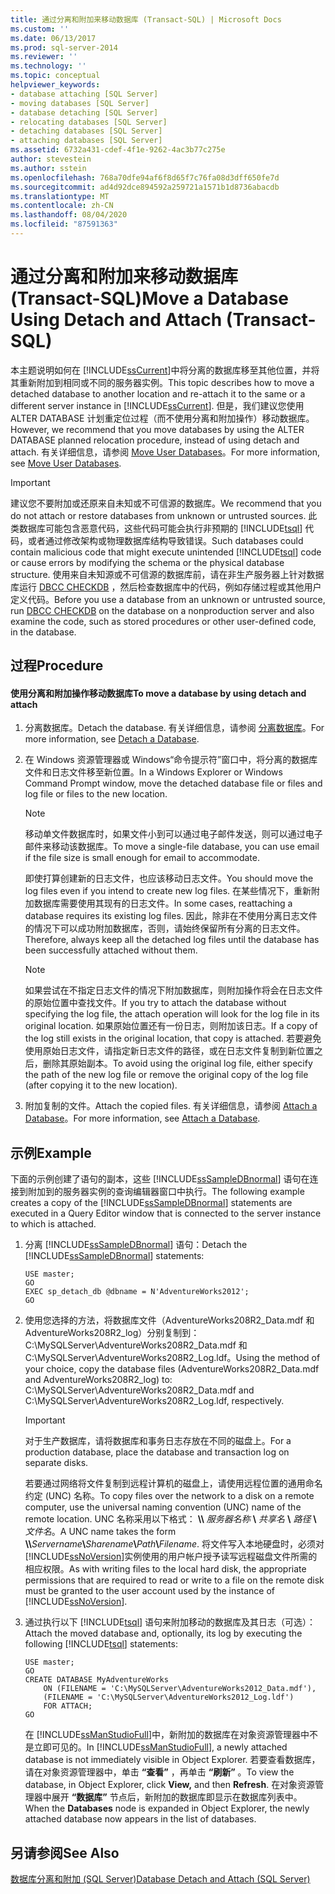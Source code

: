 ```yaml
---
title: 通过分离和附加来移动数据库 (Transact-SQL) | Microsoft Docs
ms.custom: ''
ms.date: 06/13/2017
ms.prod: sql-server-2014
ms.reviewer: ''
ms.technology: ''
ms.topic: conceptual
helpviewer_keywords:
- database attaching [SQL Server]
- moving databases [SQL Server]
- database detaching [SQL Server]
- relocating databases [SQL Server]
- detaching databases [SQL Server]
- attaching databases [SQL Server]
ms.assetid: 6732a431-cdef-4f1e-9262-4ac3b77c275e
author: stevestein
ms.author: sstein
ms.openlocfilehash: 768a70dfe94af6f8d65f7c76fa08d3dff650fe7d
ms.sourcegitcommit: ad4d92dce894592a259721a1571b1d8736abacdb
ms.translationtype: MT
ms.contentlocale: zh-CN
ms.lasthandoff: 08/04/2020
ms.locfileid: "87591363"
---
```

# <a name="move-a-database-using-detach-and-attach-transact-sql"></a><span data-ttu-id="078af-102">通过分离和附加来移动数据库 (Transact-SQL)</span><span class="sxs-lookup"><span data-stu-id="078af-102">Move a Database Using Detach and Attach (Transact-SQL)</span></span>
  <span data-ttu-id="078af-103">本主题说明如何在 [!INCLUDE[ssCurrent](../../includes/sscurrent-md.md)]中将分离的数据库移至其他位置，并将其重新附加到相同或不同的服务器实例。</span><span class="sxs-lookup"><span data-stu-id="078af-103">This topic describes how to move a detached database to another location and re-attach it to the same or a different server instance in [!INCLUDE[ssCurrent](../../includes/sscurrent-md.md)].</span></span> <span data-ttu-id="078af-104">但是，我们建议您使用 ALTER DATABASE 计划重定位过程（而不使用分离和附加操作）移动数据库。</span><span class="sxs-lookup"><span data-stu-id="078af-104">However, we recommend that you move databases by using the ALTER DATABASE planned relocation procedure, instead of using detach and attach.</span></span> <span data-ttu-id="078af-105">有关详细信息，请参阅 [Move User Databases](move-user-databases.md)。</span><span class="sxs-lookup"><span data-stu-id="078af-105">For more information, see [Move User Databases](move-user-databases.md).</span></span>  
  
> [!IMPORTANT]  
>  <span data-ttu-id="078af-106">建议您不要附加或还原来自未知或不可信源的数据库。</span><span class="sxs-lookup"><span data-stu-id="078af-106">We recommend that you do not attach or restore databases from unknown or untrusted sources.</span></span> <span data-ttu-id="078af-107">此类数据库可能包含恶意代码，这些代码可能会执行非预期的 [!INCLUDE[tsql](../../includes/tsql-md.md)] 代码，或者通过修改架构或物理数据库结构导致错误。</span><span class="sxs-lookup"><span data-stu-id="078af-107">Such databases could contain malicious code that might execute unintended [!INCLUDE[tsql](../../includes/tsql-md.md)] code or cause errors by modifying the schema or the physical database structure.</span></span> <span data-ttu-id="078af-108">使用来自未知源或不可信源的数据库前，请在非生产服务器上针对数据库运行 [DBCC CHECKDB](/sql/t-sql/database-console-commands/dbcc-checkdb-transact-sql) ，然后检查数据库中的代码，例如存储过程或其他用户定义代码。</span><span class="sxs-lookup"><span data-stu-id="078af-108">Before you use a database from an unknown or untrusted source, run [DBCC CHECKDB](/sql/t-sql/database-console-commands/dbcc-checkdb-transact-sql) on the database on a nonproduction server and also examine the code, such as stored procedures or other user-defined code, in the database.</span></span>  
  
## <a name="procedure"></a><span data-ttu-id="078af-109">过程</span><span class="sxs-lookup"><span data-stu-id="078af-109">Procedure</span></span>  
  
#### <a name="to-move-a-database-by-using-detach-and-attach"></a><span data-ttu-id="078af-110">使用分离和附加操作移动数据库</span><span class="sxs-lookup"><span data-stu-id="078af-110">To move a database by using detach and attach</span></span>  
  
1.  <span data-ttu-id="078af-111">分离数据库。</span><span class="sxs-lookup"><span data-stu-id="078af-111">Detach the database.</span></span> <span data-ttu-id="078af-112">有关详细信息，请参阅 [分离数据库](detach-a-database.md)。</span><span class="sxs-lookup"><span data-stu-id="078af-112">For more information, see [Detach a Database](detach-a-database.md).</span></span>  
  
2.  <span data-ttu-id="078af-113">在 Windows 资源管理器或 Windows“命令提示符”窗口中，将分离的数据库文件和日志文件移至新位置。</span><span class="sxs-lookup"><span data-stu-id="078af-113">In a Windows Explorer or Windows Command Prompt window, move the detached database file or files and log file or files to the new location.</span></span>  
  
    > [!NOTE]  
    >  <span data-ttu-id="078af-114">移动单文件数据库时，如果文件小到可以通过电子邮件发送，则可以通过电子邮件来移动该数据库。</span><span class="sxs-lookup"><span data-stu-id="078af-114">To move a single-file database, you can use email if the file size is small enough for email to accommodate.</span></span>  
  
     <span data-ttu-id="078af-115">即使打算创建新的日志文件，也应该移动日志文件。</span><span class="sxs-lookup"><span data-stu-id="078af-115">You should move the log files even if you intend to create new log files.</span></span> <span data-ttu-id="078af-116">在某些情况下，重新附加数据库需要使用其现有的日志文件。</span><span class="sxs-lookup"><span data-stu-id="078af-116">In some cases, reattaching a database requires its existing log files.</span></span> <span data-ttu-id="078af-117">因此，除非在不使用分离日志文件的情况下可以成功附加数据库，否则，请始终保留所有分离的日志文件。</span><span class="sxs-lookup"><span data-stu-id="078af-117">Therefore, always keep all the detached log files until the database has been successfully attached without them.</span></span>  
  
    > [!NOTE]  
    >  <span data-ttu-id="078af-118">如果尝试在不指定日志文件的情况下附加数据库，则附加操作将会在日志文件的原始位置中查找文件。</span><span class="sxs-lookup"><span data-stu-id="078af-118">If you try to attach the database without specifying the log file, the attach operation will look for the log file in its original location.</span></span> <span data-ttu-id="078af-119">如果原始位置还有一份日志，则附加该日志。</span><span class="sxs-lookup"><span data-stu-id="078af-119">If a copy of the log still exists in the original location, that copy is attached.</span></span> <span data-ttu-id="078af-120">若要避免使用原始日志文件，请指定新日志文件的路径，或在日志文件复制到新位置之后，删除其原始副本。</span><span class="sxs-lookup"><span data-stu-id="078af-120">To avoid using the original log file, either specify the path of the new log file or remove the original copy of the log file (after copying it to the new location).</span></span>  
  
3.  <span data-ttu-id="078af-121">附加复制的文件。</span><span class="sxs-lookup"><span data-stu-id="078af-121">Attach the copied files.</span></span> <span data-ttu-id="078af-122">有关详细信息，请参阅 [Attach a Database](attach-a-database.md)。</span><span class="sxs-lookup"><span data-stu-id="078af-122">For more information, see [Attach a Database](attach-a-database.md).</span></span>  
  
## <a name="example"></a><span data-ttu-id="078af-123">示例</span><span class="sxs-lookup"><span data-stu-id="078af-123">Example</span></span>  
 <span data-ttu-id="078af-124">下面的示例创建了语句的副本，这些 [!INCLUDE[ssSampleDBnormal](../../includes/tsql-md.md)] 语句在连接到附加到的服务器实例的查询编辑器窗口中执行。</span><span class="sxs-lookup"><span data-stu-id="078af-124">The following example creates a copy of the [!INCLUDE[ssSampleDBnormal](../../includes/tsql-md.md)] statements are executed in a Query Editor window that is connected to the server instance to which is attached.</span></span>  
  
1.  <span data-ttu-id="078af-125">分离 [!INCLUDE[ssSampleDBnormal](../../includes/tsql-md.md)] 语句：</span><span class="sxs-lookup"><span data-stu-id="078af-125">Detach the [!INCLUDE[ssSampleDBnormal](../../includes/tsql-md.md)] statements:</span></span>  
  
    ```  
    USE master;  
    GO  
    EXEC sp_detach_db @dbname = N'AdventureWorks2012';  
    GO  
    ```  
  
2.  <span data-ttu-id="078af-126">使用您选择的方法，将数据库文件（AdventureWorks208R2_Data.mdf 和 AdventureWorks208R2_log）分别复制到：C:\MySQLServer\AdventureWorks208R2_Data.mdf 和 C:\MySQLServer\AdventureWorks208R2_Log.ldf。</span><span class="sxs-lookup"><span data-stu-id="078af-126">Using the method of your choice, copy the database files (AdventureWorks208R2_Data.mdf and AdventureWorks208R2_log) to: C:\MySQLServer\AdventureWorks208R2_Data.mdf and C:\MySQLServer\AdventureWorks208R2_Log.ldf, respectively.</span></span>  
  
    > [!IMPORTANT]  
    >  <span data-ttu-id="078af-127">对于生产数据库，请将数据库和事务日志存放在不同的磁盘上。</span><span class="sxs-lookup"><span data-stu-id="078af-127">For a production database, place the database and transaction log on separate disks.</span></span>  
  
     <span data-ttu-id="078af-128">若要通过网络将文件复制到远程计算机的磁盘上，请使用远程位置的通用命名约定 (UNC) 名称。</span><span class="sxs-lookup"><span data-stu-id="078af-128">To copy files over the network to a disk on a remote computer, use the universal naming convention (UNC) name of the remote location.</span></span> <span data-ttu-id="078af-129">UNC 名称采用以下格式： **\\\\** _服务器名称_ **\\** _共享名_ **\\** _路径_ **\\** _文件名_。</span><span class="sxs-lookup"><span data-stu-id="078af-129">A UNC name takes the form **\\\\**_Servername_**\\**_Sharename_**\\**_Path_**\\**_Filename_.</span></span> <span data-ttu-id="078af-130">将文件写入本地硬盘时，必须对 [!INCLUDE[ssNoVersion](../../includes/ssnoversion-md.md)]实例使用的用户帐户授予读写远程磁盘文件所需的相应权限。</span><span class="sxs-lookup"><span data-stu-id="078af-130">As with writing files to the local hard disk, the appropriate permissions that are required to read or write to a file on the remote disk must be granted to the user account used by the instance of [!INCLUDE[ssNoVersion](../../includes/ssnoversion-md.md)].</span></span>  
  
3.  <span data-ttu-id="078af-131">通过执行以下 [!INCLUDE[tsql](../../includes/tsql-md.md)] 语句来附加移动的数据库及其日志（可选）：</span><span class="sxs-lookup"><span data-stu-id="078af-131">Attach the moved database and, optionally, its log by executing the following [!INCLUDE[tsql](../../includes/tsql-md.md)] statements:</span></span>  
  
    ```  
    USE master;  
    GO  
    CREATE DATABASE MyAdventureWorks   
        ON (FILENAME = 'C:\MySQLServer\AdventureWorks2012_Data.mdf'),  
        (FILENAME = 'C:\MySQLServer\AdventureWorks2012_Log.ldf')  
        FOR ATTACH;  
    GO  
    ```  
  
     <span data-ttu-id="078af-132">在 [!INCLUDE[ssManStudioFull](../../includes/ssmanstudiofull-md.md)]中，新附加的数据库在对象资源管理器中不是立即可见的。</span><span class="sxs-lookup"><span data-stu-id="078af-132">In [!INCLUDE[ssManStudioFull](../../includes/ssmanstudiofull-md.md)], a newly attached database is not immediately visible in Object Explorer.</span></span> <span data-ttu-id="078af-133">若要查看数据库，请在对象资源管理器中，单击 **“查看”** ，再单击 **“刷新”** 。</span><span class="sxs-lookup"><span data-stu-id="078af-133">To view the database, in Object Explorer, click **View,** and then **Refresh**.</span></span> <span data-ttu-id="078af-134">在对象资源管理器中展开 **“数据库”** 节点后，新附加的数据库即显示在数据库列表中。</span><span class="sxs-lookup"><span data-stu-id="078af-134">When the **Databases** node is expanded in Object Explorer, the newly attached database now appears in the list of databases.</span></span>  
  
## <a name="see-also"></a><span data-ttu-id="078af-135">另请参阅</span><span class="sxs-lookup"><span data-stu-id="078af-135">See Also</span></span>  
 [<span data-ttu-id="078af-136">数据库分离和附加 (SQL Server)</span><span class="sxs-lookup"><span data-stu-id="078af-136">Database Detach and Attach &#40;SQL Server&#41;</span></span>](database-detach-and-attach-sql-server.md)  
  
  
